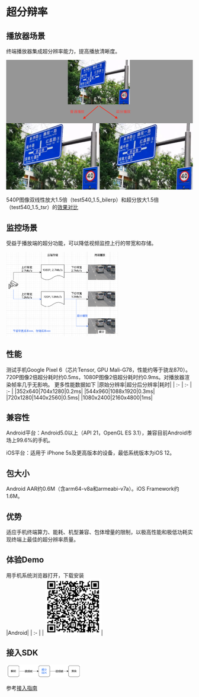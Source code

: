 # 超分辩率
## 播放器场景
终端播放器集成超分辨率能力，提高播放清晰度。

<img src=./docs/scenario_play.png/>

540P图像双线性放大1.5倍（test540\_1.5\_bilerp）和超分放大1.5倍（test540\_1.5\_tsr）的[效果对比](https://cg-sdk-1258344699.cos.ap-nanjing.myqcloud.com/personal/handleychen/icat-test540.html)
## 监控场景
受益于播放端的超分功能，可以降低视频监控上行的带宽和存储。

<img src=./docs/scenario-monitor.png width=60% />


## 性能
测试手机Google Pixel 6（芯片Tensor, GPU Mali-G78，性能约等于骁龙870）。720P图像2倍超分耗时约0.5ms，1080P图像2倍超分耗时约0.9ms。对播放器渲染帧率几乎无影响。
更多性能数据如下
|原始分辨率|超分后分辨率|耗时|
| :- | :- | :- |
|352x640|704x1280|0.2ms|
|544x960|1088x1920|0.3ms|
|720x1280|1440x2560|0.5ms|
|1080x2400|2160x4800|1ms|

## 兼容性
Android平台：Android5.0以上（API 21，OpenGL ES 3.1），兼容目前Android市场上99.6%的手机。

iOS平台：适用于 iPhone 5s及更高版本的设备，最低系统版本为iOS 12。

## 包大小
Android AAR约0.6M（含arm64-v8a和armeabi-v7a）。iOS Framework约1.6M。

## 优势
适应手机终端算力、能耗、机型兼容、包体增量的限制，以极高性能和极低功耗实现终端上最佳的超分辨率质量。

## 体验Demo
用手机系统浏览器打开，下载安装   
|Android|
| :- |
| <img src=./docs/android-demo-qrcode.png width=30% />|


## 接入SDK
<img src=./docs/integrate1.png width=40% />

参考[接入指南](接入指南.md)
